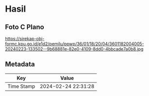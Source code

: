 # Hasil

## Foto C Plano

https://sirekap-obj-formc.kpu.go.id/e1d2/pemilu/ppwp/36/01/18/20/04/3601182004005-20240223-133502--9b68881e-82e0-4109-8dd0-4bbcade7a0b8.jpg


## Metadata

| Key        | Value               |
| ---------- | ------------------- |
| Time Stamp | 2024-02-24 22:31:28 |



